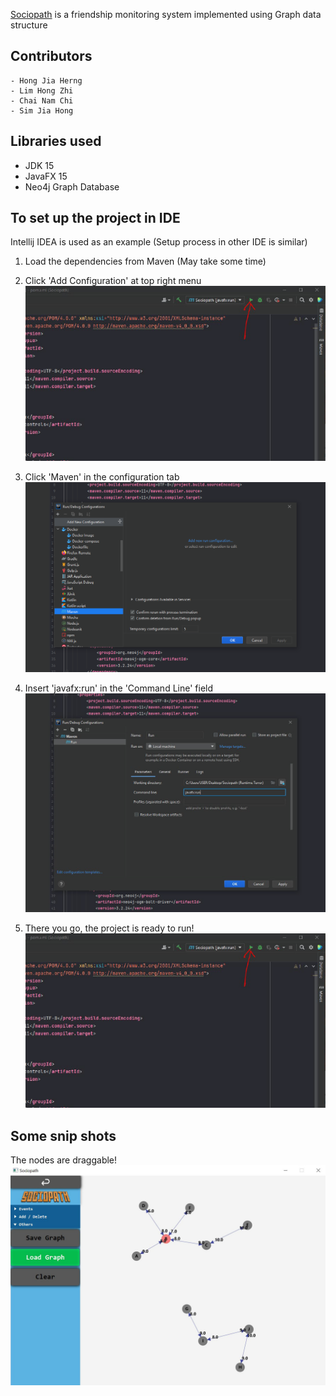 [Sociopath](https://github.com/hongjiaherng/Sociopath.git) is a friendship monitoring system implemented using Graph data structure

## Contributors
    - Hong Jia Herng
    - Lim Hong Zhi
    - Chai Nam Chi
    - Sim Jia Hong

## Libraries used
- JDK 15
- JavaFX 15
- Neo4j Graph Database

## To set up the project in IDE
Intellij IDEA is used as an example (Setup process in other IDE is similar)

1. Load the dependencies from Maven (May take some time)
2. Click 'Add Configuration' at top right menu
     ![img_1.png](src/main/resources/org/sociopath/others/readme_img/img_1.png)
    

3. Click 'Maven' in the configuration tab
     ![img_2.png](src/main/resources/org/sociopath/others/readme_img/img_2.png)
    

4. Insert 'javafx:run' in the 'Command Line' field
     ![img_3.png](src/main/resources/org/sociopath/others/readme_img/img_3.png)
    

5. There you go, the project is ready to run!
     ![img.png](src/main/resources/org/sociopath/others/readme_img/img.png)

## Some snip shots 
The nodes are draggable!
![img.png](src/main/resources/org/sociopath/others/readme_img/img_4.png)

